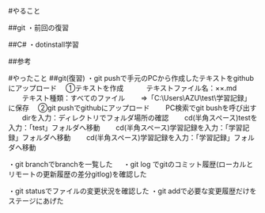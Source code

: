 
#やること


##git
・前回の復習


##C#
・dotinstall学習


##参考




#やったこと
##git(復習)
・git pushで手元のPCから作成したテキストをgithubにアップロード
　①テキストを作成　
　　テキストファイル名：××.md
　　テキスト種類：すべてのファイル
　　⇒「C:\Users\AZU\test\学習記録」に保存
　②git pushでgithubにアップロード
　　PC検索でgit bushを呼び出す
　　dirを入力：ディレクトリでフォルダ場所の確認
　　cd(半角スペース)testを入力：「test」フォルダへ移動
　　cd(半角スペース)学習記録を入力：「学習記録」フォルダへ移動
　　cd(半角スペース)学習記録を入力：「学習記録」フォルダへ移動　


・git branchでbranchを一覧した
　
・git log でgitのコミット履歴(ローカルとリモートの更新履歴の差分gitlog)を確認した

・git statusでファイルの変更状況を確認した
・git addで必要な変更履歴だけをステージにあげた








